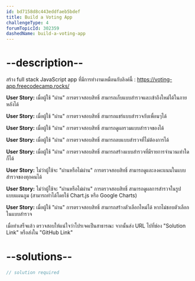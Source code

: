 ```yaml
---
id: bd7158d8c443eddfaeb5bdef
title: Build a Voting App
challengeType: 4
forumTopicId: 302359
dashedName: build-a-voting-app
---
```


# --description--

สร้าง full stack JavaScript app ที่มีการทำงานเหมือนกับลิงค์นี้ : <https://voting-app.freecodecamp.rocks/>

**User Story:** เมื่อผู้ใช้ "ผ่าน" การตรวจสอบสิทธิ์  สามารถเก็บแบบสำรวจและเข้าถึงใหม่ได้ในภายหลังได้

**User Story:** เมื่อผู้ใช้ "ผ่าน" การตรวจสอบสิทธิ์  สามารถแชร์แบบสำรวจกับเพื่อนๆได้

**User Story:** เมื่อผู้ใช้ "ผ่าน" การตรวจสอบสิทธิ์  สามารถดูผลรวมแบบสำรวจของได้

**User Story:** เมื่อผู้ใช้ "ผ่าน" การตรวจสอบสิทธิ์  สามารถลบแบบสำรวจที่ไม่ต้องการได้

**User Story:** เมื่อผู้ใช้ "ผ่าน" การตรวจสอบสิทธิ์  สามารถสร้างแบบสำรวจที่มีรายการจำนวนเท่าใดก็ได้

**User Story:** ไม่ว่าผู้ใช้จะ "ผ่านหรือไม่ผ่าน" การตรวจสอบสิทธิ์ สามารถดูและลงคะแนนในแบบสำรวจของทุกคนได้

**User Story:** ไม่ว่าผู้ใช้จะ "ผ่านหรือไม่ผ่าน" การตรวจสอบสิทธิ์ สามารถดูผลการสำรวจในรูปแบบแผนภูม (สามารถทำได้โดยใช้ Chart.js หรือ Google Charts)

**User Story:** เมื่อผู้ใช้ "ผ่าน" การตรวจสอบสิทธิ์ สามารถสร้างตัวเลือกใหม่ได้ หากไม่ชอบตัวเลือกในแบบสำรวจ

เมื่อทำเสร็จแล้ว ตรวจสอบให้แน่ใจว่าโปรเจคเป็นสาธารณะ จากนั้นส่ง URL ไปที่ช่อง "Solution Link" หรือส่งใน "GitHub Link"

# --solutions--

```js
// solution required
```

